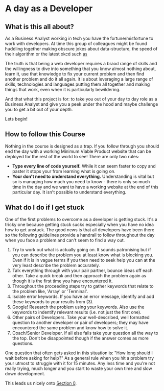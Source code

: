 A day as a Developer
====================

What is this all about?
----------------------

As a Business Analyst working in tech you have the fortune/misfortune to work with developers. At time this group of colleagues might be found huddling together making obscure jokes about data-structure, the speed of their algorithm or the latest xkcd such [as](https://xkcd.com/754/)

The truth is that being a web developer requires a braod range of skills and the willingness to dive into something that you know almost nothing about, learn it, use that knowledge to fix your current problem and then find another problem and do it all again. It is about leveraging a large range of skills, technologies and languages putting them all together and making things that work, even when it is particularly bewildering.

And that what this project is for: to take you out of your day to day role as a Business Analyst and give you a peek under the hood and maybe challenge you to get a bit out of your depth.

Lets begin!

How to follow this Course
------------------------

Nothing in the course is designed as a trap. If you follow through you should end the day with a working Minimum Viable Product website that can be deployed for the rest of the world to see! There are only two rules:

 - **Type every line of code yourself.** While it can seem faster to copy and paster it stops your from learning what is going on. 
 - **Your don't need to understand everything.** Understanding is vital but so is managing how much you need to know - there is only so much time in the day and we want to have a working website at the end of this particular day. It isn't possible to understand everything.

What do I do if I get stuck
---------------------------

One of the first problems to overcome as a developer is getting stuck. It's a tricky one because getting stuck sucks especially when you have no idea how to get unstuck. The good news is that all developers have been there so the following guidelines provide a handrail to follow throughout the day when you face a problem and can't seem to find a way out.

1. Try to work out what is actually going on. It sounds patronising but if you can describe the problem you at least know what is blocking you. Even if it is in vague terms if you then need to seek help you can at the very least describe the problem accurately.
2. Talk everything through with your pair partner, bounce ideas off each other. Take a quick break and then approach the problem again as though it is the first time you have encountered it.
3. Throughout the proceeding steps try to gather keywords that relate to the problem like, 'Array' or 'Terminal'.
4. Isolate error keywords. If you have an error message, identify and add these keywords to your results from (3).
5. Google! Research the problem using your keywords. Also use the keywords to indentify relevant results (i.e. not just the first one).
6. Other pairs of Developers. Take your well-described, well formatted question to another developer or pair of developers; they may have encountered the same problem and know how to solve it.
7. Coach/Senior Developer. If all else fails take your question all the way to the top. Don't be disappointed though if the answer comes as more questions.

One question that often gets asked in this situation is: "How long should I wait before asking for help?" As a general rule when you hit a problem try your utmost to struggle with it for 15 minutes. Any less time and you're not really trying, much longer and you start to waste your own time and slow down development.

 This leads us nicely onto [Section 0](./courseSections/section0.md).
